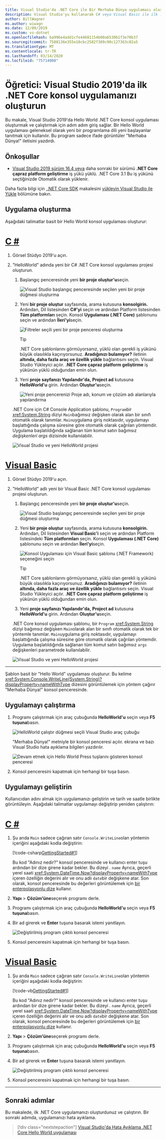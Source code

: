 ```yaml
---
title: Visual Studio'da .NET Core ile Bir Merhaba Dünya uygulaması oluşturun
description: Visual Studio'yu kullanarak C# veya Visual Basic ile ilk .NET Core konsol uygulamanızı nasıl oluşturabilirsiniz öğrenin.
author: BillWagner
ms.author: wiwagn
ms.date: 12/09/2019
ms.custom: vs-dotnet
ms.openlocfilehash: ba996e4add1cfe44681154b00a6530b1f3e70b37
ms.sourcegitcommit: 7588136e355e10cbc2582f389c90c127363c02a5
ms.translationtype: MT
ms.contentlocale: tr-TR
ms.lasthandoff: 03/14/2020
ms.locfileid: "75714008"
---
```

# <a name="tutorial-create-your-first-net-core-console-application-in-visual-studio-2019"></a>Öğretici: Visual Studio 2019'da ilk .NET Core konsol uygulamanızı oluşturun

Bu makale, Visual Studio 2019'da Hello World .NET Core konsol uygulaması oluşturmak ve çalıştırmak için adım adım giriş sağlar. Bir Hello World uygulaması geleneksel olarak yeni bir programlama dili yeni başlayanlar tanıtmak için kullanılır. Bu program sadece ifade görüntüler "Merhaba Dünya!" iletisini yazdırdı.

## <a name="prerequisites"></a>Önkoşullar

- [Visual Studio 2019 sürüm 16.4 veya](https://visualstudio.microsoft.com/downloads/?utm_medium=microsoft&utm_source=docs.microsoft.com&utm_campaign=inline+link&utm_content=download+vs2019) daha sonraki bir sürümü **.NET Core çapraz platform geliştirme** iş yükü yüklü. .NET Core 3.1 Bu iş yükünü seçtiğinizde Otomatik olarak yüklenir.

Daha fazla bilgi için [,.NET Core SDK](../install/sdk.md?pivots=os-windows) makalesini [yükleyin Visual Studio ile Yükle](../install/sdk.md?pivots=os-windows#install-with-visual-studio) bölümüne bakın.

## <a name="create-the-app"></a>Uygulama oluşturma

Aşağıdaki talimatlar basit bir Hello World konsol uygulaması oluşturur:

<!-- markdownlint-disable MD025 -->

# <a name="c"></a>[C #](#tab/csharp)

1. Görsel Stüdyo 2019'u açın.

1. "HelloWorld" adında yeni bir C# .NET Core konsol uygulaması projesi oluşturun.

   1. Başlangıç penceresinde yeni **bir proje oluştur'u**seçin.

      ![Visual Studio başlangıç penceresinde seçilen yeni bir proje düğmesi oluşturma](./media/with-visual-studio/start-window.png)

   1. Yeni **bir proje oluştur** sayfasında, arama kutusuna **konsolgirin.** Ardından, Dil listesinden **C#'yi** seçin ve ardından Platform listesinden **Tüm platformları** seçin. Konsol **Uygulaması (.NET Core)** şablonunu seçin ve ardından **İleri'yi**seçin.

      ![Filtreler seçili yeni bir proje penceresi oluşturma](./media/with-visual-studio/create-new-project.png)

      > [!TIP]
      > .NET Core şablonlarını görmüyorsanız, yüklü olan gerekli iş yükünü büyük olasılıkla kaçırıyorsunuz. **Aradığınızı bulamıyor?** iletinin **altında, daha fazla araç ve özellik yükle** bağlantısını seçin. Visual Studio Yükleyici açılır. **.NET Core çapraz platform geliştirme** iş yükünün yüklü olduğundan emin olun.

   1. Yeni **proje sayfanızı Yapılandır'da,** **Project ad** kutusuna **HelloWorld'u** girin. Ardından **Oluştur'u**seçin.

      ![Yeni proje pencerenizi Proje adı, konum ve çözüm adı alanlarıyla yapılandırma](./media/with-visual-studio/configure-new-project.png)

   .NET Core için C# Console Application şablonu, `Program`bir <xref:System.String> diziyi `Main`bağımsız değişken olarak alan bir sınıfı otomatik olarak tanımlar. `Main`uygulama giriş noktasıdır, uygulamayı başlattığında çalışma süresine göre otomatik olarak çağrılan yöntemdir. Uygulama başlatıldığında sağlanan tüm komut satırı bağımsız *değişkenleri args* dizisinde kullanılabilir.

   ![Visual Studio ve yeni HelloWorld projesi](./media/with-visual-studio/visual-studio-main-window.png)

# <a name="visual-basic"></a>[Visual Basic](#tab/vb)

1. Görsel Stüdyo 2019'u açın.

1. "HelloWorld" adlı yeni bir Visual Basic .NET Core konsol uygulaması projesi oluşturun.

   1. Başlangıç penceresinde yeni **bir proje oluştur'u**seçin.

      ![Visual Studio başlangıç penceresinde seçilen yeni bir proje düğmesi oluşturma](./media/with-visual-studio/start-window.png)

   1. Yeni **bir proje oluştur** sayfasında, arama kutusuna **konsolgirin.** Ardından, Dil listesinden **Visual Basic'i** seçin ve ardından Platform listesindeki **Tüm platformları** seçin. Konsol **Uygulaması (.NET Core)** şablonunu seçin ve ardından **İleri'yi**seçin.

      ![Konsol Uygulaması için Visual Basic şablonu (.NET Framework) seçeneğini seçin](./media/with-visual-studio/vb/create-new-project.png)

      > [!TIP]
      > .NET Core şablonlarını görmüyorsanız, yüklü olan gerekli iş yükünü büyük olasılıkla kaçırıyorsunuz. **Aradığınızı bulamıyor?** iletinin **altında, daha fazla araç ve özellik yükle** bağlantısını seçin. Visual Studio Yükleyici açılır. **.NET Core çapraz platform geliştirme** iş yükünün yüklü olduğundan emin olun.

   1. Yeni **proje sayfanızı Yapılandır'da,** **Project ad** kutusuna **HelloWorld'u** girin. Ardından **Oluştur'u**seçin.

   .NET Core konsol uygulaması şablonu, bir `Program` <xref:System.String> diziyi bağımsız değişken `Main`olarak alan bir sınıfı otomatik olarak tek bir yöntemle tanımlar. `Main`uygulama giriş noktasıdır, uygulamayı başlattığında çalışma süresine göre otomatik olarak çağrılan yöntemdir. Uygulama başlatıldığında sağlanan tüm komut satırı bağımsız `args` değişkenleri parametrede kullanılabilir.

   ![Visual Studio ve yeni HelloWorld projesi](./media/with-visual-studio/vb/visual-studio-main-window.png)

---

   Şablon basit bir "Hello World" uygulaması oluşturur. Bu kelime <xref:System.Console.WriteLine(System.String)?displayProperty=nameWithType> dizesini görüntülemek için yöntem çağırır "Merhaba Dünya!" konsol penceresinde.

## <a name="run-the-app"></a>Uygulamayı çalıştırma

1. Programı çalıştırmak için araç çubuğunda **HelloWorld'u** seçin veya **F5 tuşuna**basın.

   ![HelloWorld çalıştır düğmesi seçili Visual Studio araç çubuğu](./media/with-visual-studio/run-program.png)

   "Merhaba Dünya!" metniyle bir konsol penceresi açılır. ekrana ve bazı Visual Studio hata ayıklama bilgileri yazdırılır.

   ![Devam etmek için Hello World Press tuşlarını gösteren konsol penceresi](./media/with-visual-studio/hello-world-console.png)

1. Konsol penceresini kapatmak için herhangi bir tuşa basın.

## <a name="enhance-the-app"></a>Uygulamayı geliştirin

Kullanıcıdan adını almak için uygulamanızı geliştirin ve tarih ve saatle birlikte görüntüleyin. Aşağıdaki talimatlar uygulamayı değiştirip yeniden çalıştırın:

# <a name="c"></a>[C #](#tab/csharp)

1. Şu anda `Main` sadece çağıran satır `Console.WriteLine`olan yöntemin içeriğini aşağıdaki kodla değiştirin:

   [!code-csharp[GettingStarted#1](~/samples/snippets/csharp/getting_started/with_visual_studio/helloworld.cs#1)]

   Bu kod "Adınız nedir?" konsol penceresinde ve kullanıcı enter tuşu ardından bir dize girene kadar bekler. Bu dizeyi . `name` Ayrıca, geçerli yerel saati <xref:System.DateTime.Now?displayProperty=nameWithType> içeren özelliğin değerini alır ve onu adlı `date`bir değişkene atar. Son olarak, konsol penceresinde bu değerleri görüntülemek için [bir enterpolasyonlu dize](../../csharp/language-reference/tokens/interpolated.md) kullanır.

1. **Yapı** > **Çözüm'üne**seçerek programı derle.

1. Programı çalıştırmak için araç çubuğunda **HelloWorld'u** seçin veya **F5 tuşuna**basın.

1. Bir ad girerek ve **Enter** tuşuna basarak istemi yanıtlayın.

   ![Değiştirilmiş program çıktılı konsol penceresi](./media/with-visual-studio/hello-world-update.png)

1. Konsol penceresini kapatmak için herhangi bir tuşa basın.

# <a name="visual-basic"></a>[Visual Basic](#tab/vb)

1. Şu anda `Main` sadece çağıran satır `Console.WriteLine`olan yöntemin içeriğini aşağıdaki kodla değiştirin:

   [!code-vb[GettingStarted#1](~/samples/snippets/core/tutorials/vb-with-visual-studio/helloworld.vb#1)]

   Bu kod "Adınız nedir?" konsol penceresinde ve kullanıcı enter tuşu ardından bir dize girene kadar bekler. Bu dizeyi . `name` Ayrıca, geçerli yerel saati <xref:System.DateTime.Now?displayProperty=nameWithType> içeren özelliğin değerini alır ve onu adlı `date`bir değişkene atar. Son olarak, konsol penceresinde bu değerleri görüntülemek için [bir enterpolasyonlu dize](../../visual-basic/programming-guide/language-features/strings/interpolated-strings.md) kullanır.

1. **Yapı** > **Çözüm'üne**seçerek programı derle.

1. Programı çalıştırmak için araç çubuğunda **HelloWorld'u** seçin veya **F5 tuşuna**basın.

1. Bir ad girerek ve **Enter** tuşuna basarak istemi yanıtlayın.

   ![Değiştirilmiş program çıktılı konsol penceresi](./media/with-visual-studio/hello-world-update.png)

1. Konsol penceresini kapatmak için herhangi bir tuşa basın.

---

## <a name="next-steps"></a>Sonraki adımlar

Bu makalede, ilk .NET Core uygulamanızı oluşturdunuz ve çalıştırın. Bir sonraki adımda, uygulamanızı hata ayıklama.

> [!div class="nextstepaction"]
> [Visual Studio'da Hata Ayıklama .NET Core Hello World uygulaması](debugging-with-visual-studio.md)
